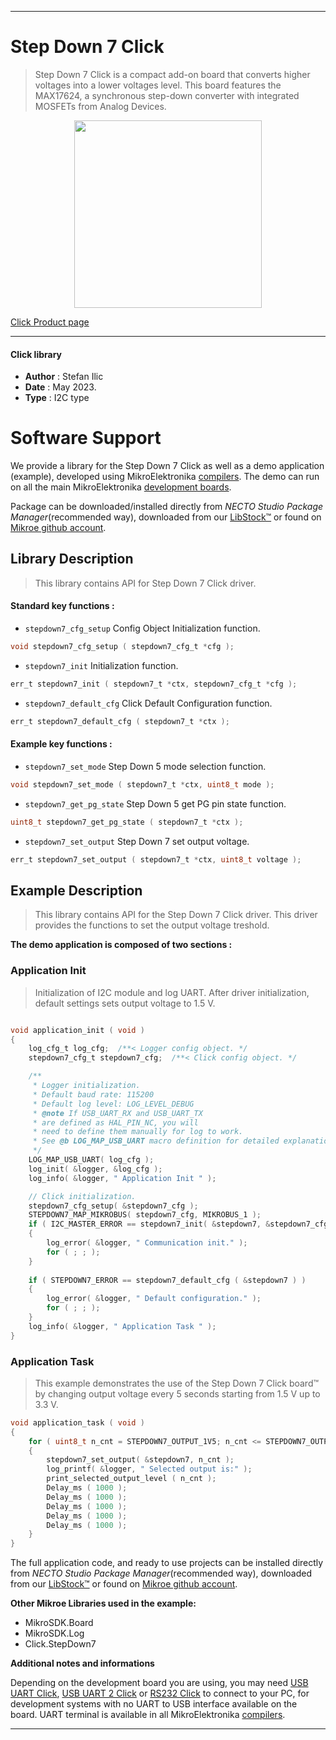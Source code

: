 
---
# Step Down 7 Click

> Step Down 7 Click is a compact add-on board that converts higher voltages into a lower voltages level. This board features the MAX17624, a synchronous step-down converter with integrated MOSFETs from Analog Devices.

<p align="center">
  <img src="https://download.mikroe.com/images/click_for_ide/stepdown7_click.png" height=300px>
</p>

[Click Product page](https://www.mikroe.com/step-down-7-click)

---


#### Click library

- **Author**        : Stefan Ilic
- **Date**          : May 2023.
- **Type**          : I2C type


# Software Support

We provide a library for the Step Down 7 Click
as well as a demo application (example), developed using MikroElektronika
[compilers](https://www.mikroe.com/necto-studio).
The demo can run on all the main MikroElektronika [development boards](https://www.mikroe.com/development-boards).

Package can be downloaded/installed directly from *NECTO Studio Package Manager*(recommended way), downloaded from our [LibStock&trade;](https://libstock.mikroe.com) or found on [Mikroe github account](https://github.com/MikroElektronika/mikrosdk_click_v2/tree/master/clicks).

## Library Description

> This library contains API for Step Down 7 Click driver.

#### Standard key functions :

- `stepdown7_cfg_setup` Config Object Initialization function.
```c
void stepdown7_cfg_setup ( stepdown7_cfg_t *cfg );
```

- `stepdown7_init` Initialization function.
```c
err_t stepdown7_init ( stepdown7_t *ctx, stepdown7_cfg_t *cfg );
```

- `stepdown7_default_cfg` Click Default Configuration function.
```c
err_t stepdown7_default_cfg ( stepdown7_t *ctx );
```

#### Example key functions :

- `stepdown7_set_mode` Step Down 5 mode selection function.
```c
void stepdown7_set_mode ( stepdown7_t *ctx, uint8_t mode );
```

- `stepdown7_get_pg_state` Step Down 5 get PG pin state function.
```c
uint8_t stepdown7_get_pg_state ( stepdown7_t *ctx );
```

- `stepdown7_set_output` Step Down 7 set output voltage.
```c
err_t stepdown7_set_output ( stepdown7_t *ctx, uint8_t voltage );
```

## Example Description

> This library contains API for the Step Down 7 Click driver.
  This driver provides the functions to set the output voltage treshold.

**The demo application is composed of two sections :**

### Application Init

> Initialization of I2C module and log UART.
 After driver initialization, default settings sets output voltage to 1.5 V.

```c

void application_init ( void ) 
{
    log_cfg_t log_cfg;  /**< Logger config object. */
    stepdown7_cfg_t stepdown7_cfg;  /**< Click config object. */

    /** 
     * Logger initialization.
     * Default baud rate: 115200
     * Default log level: LOG_LEVEL_DEBUG
     * @note If USB_UART_RX and USB_UART_TX 
     * are defined as HAL_PIN_NC, you will 
     * need to define them manually for log to work. 
     * See @b LOG_MAP_USB_UART macro definition for detailed explanation.
     */
    LOG_MAP_USB_UART( log_cfg );
    log_init( &logger, &log_cfg );
    log_info( &logger, " Application Init " );

    // Click initialization.
    stepdown7_cfg_setup( &stepdown7_cfg );
    STEPDOWN7_MAP_MIKROBUS( stepdown7_cfg, MIKROBUS_1 );
    if ( I2C_MASTER_ERROR == stepdown7_init( &stepdown7, &stepdown7_cfg ) ) 
    {
        log_error( &logger, " Communication init." );
        for ( ; ; );
    }
    
    if ( STEPDOWN7_ERROR == stepdown7_default_cfg ( &stepdown7 ) )
    {
        log_error( &logger, " Default configuration." );
        for ( ; ; );
    }
    log_info( &logger, " Application Task " );
}

```

### Application Task

> This example demonstrates the use of the Step Down 7 Click board™ by changing 
  output voltage every 5 seconds starting from 1.5 V up to 3.3 V.

```c
void application_task ( void ) 
{
    for ( uint8_t n_cnt = STEPDOWN7_OUTPUT_1V5; n_cnt <= STEPDOWN7_OUTPUT_3V3; n_cnt++ )
    {
        stepdown7_set_output( &stepdown7, n_cnt );
        log_printf( &logger, " Selected output is:" );
        print_selected_output_level ( n_cnt );
        Delay_ms ( 1000 );
        Delay_ms ( 1000 );
        Delay_ms ( 1000 );
        Delay_ms ( 1000 );
        Delay_ms ( 1000 );
    }
}
```

The full application code, and ready to use projects can be installed directly from *NECTO Studio Package Manager*(recommended way), downloaded from our [LibStock&trade;](https://libstock.mikroe.com) or found on [Mikroe github account](https://github.com/MikroElektronika/mikrosdk_click_v2/tree/master/clicks).

**Other Mikroe Libraries used in the example:**

- MikroSDK.Board
- MikroSDK.Log
- Click.StepDown7

**Additional notes and informations**

Depending on the development board you are using, you may need
[USB UART Click](https://www.mikroe.com/usb-uart-click),
[USB UART 2 Click](https://www.mikroe.com/usb-uart-2-click) or
[RS232 Click](https://www.mikroe.com/rs232-click) to connect to your PC, for
development systems with no UART to USB interface available on the board. UART
terminal is available in all MikroElektronika
[compilers](https://shop.mikroe.com/compilers).

---
